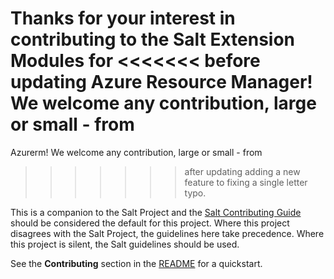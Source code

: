 Thanks for your interest in contributing to the Salt Extension Modules for
<<<<<<< before updating
Azure Resource Manager! We welcome any contribution, large or small - from
=======
Azurerm! We welcome any contribution, large or small - from
>>>>>>> after updating
adding a new feature to fixing a single letter typo.

This is a companion to the Salt Project and the [Salt Contributing
Guide][salt-contributing] should be considered the default for this project.
Where this project disagrees with the Salt Project, the guidelines here take
precedence. Where this project is silent, the Salt guidelines should be used.

See the **Contributing** section in the [README][README.md] for a quickstart.


[README.md]: README.md
[salt-contributing]: https://docs.saltproject.io/en/master/topics/development/contributing.html
